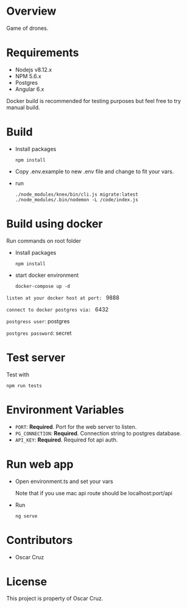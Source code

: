 # Overview
Game of drones.

# Requirements

- Nodejs v8.12.x
- NPM 5.6.x
- Postgres
- Angular 6.x
  
Docker build is recommended for testing purposes but feel free to try manual build.

# Build

- Install packages
  ```
  npm install
  ```
- Copy .env.example to new .env file and change to fit your vars.

- run 
  ```
  ./node_modules/knex/bin/cli.js migrate:latest
  ./node_modules/.bin/nodemon -L /code/index.js
  ```

# Build using docker

Run commands on root folder

- Install packages
  ```
  npm install
  ```
- start docker environment
  
  ```
  docker-compose up -d
  ```

`listen at your docker host at port: ` 9888

`connect to docker postgres via: ` 6432

`postgress user`: postgres

`postgres password`: secret

# Test server
  Test with
  ```
  npm run tests
  ```

# Environment Variables

- `PORT`: **Required**. Port for the web server to listen.
- `PG_CONNECTION`: **Required**. Connection string to postgres database.
- `API_KEY`: **Required**. Required fot api auth.


# Run web app

- Open environment.ts and set your vars
  
  Note that if you use mac api route should be localhost:port/api

- Run
  ```
  ng serve
  ```

# Contributors
- Oscar Cruz

# License

This project is property of Oscar Cruz.
